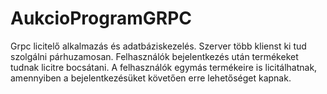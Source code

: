 # AukcioProgramGRPC
Grpc licitelő alkalmazás és adatbáziskezelés. 
Szerver több klienst ki tud szolgálni párhuzamosan. Felhasználók bejelentkezés után termékeket tudnak licitre bocsátani. A felhasználók egymás termékeire is licitálhatnak, amennyiben a bejelentkezésüket követően erre lehetőséget kapnak.
